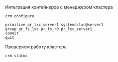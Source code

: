 Интеграция контейнеров с менеджером кластера

```
crm configure
```
```
primitive pr_lxc_server1 systemd:lxc@server1
group gr_fs_lxc pr_fs_r0 pr_lxc_server1
commit
quit
```
Проверяем работу кластера
```
crm status
```
